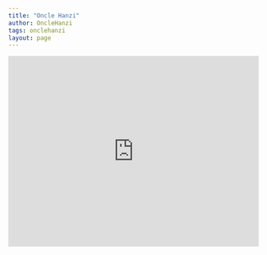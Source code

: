 ```yaml
---
title: "Oncle Hanzi"
author: OncleHanzi
tags: onclehanzi
layout: page
---
```

<iframe src="https://archive.org/embed/professorknatsch00hansuoft" width="100%" height="384" frameborder="0" webkitallowfullscreen="true" mozallowfullscreen="true" allowfullscreen></iframe>
